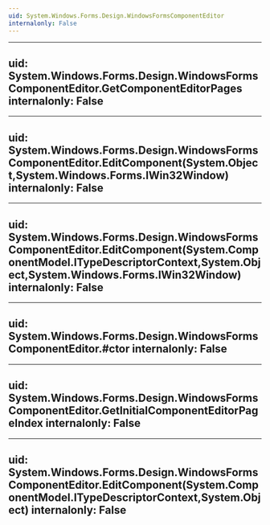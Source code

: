 ```yaml
---
uid: System.Windows.Forms.Design.WindowsFormsComponentEditor
internalonly: False
---
```


---
uid: System.Windows.Forms.Design.WindowsFormsComponentEditor.GetComponentEditorPages
internalonly: False
---

---
uid: System.Windows.Forms.Design.WindowsFormsComponentEditor.EditComponent(System.Object,System.Windows.Forms.IWin32Window)
internalonly: False
---

---
uid: System.Windows.Forms.Design.WindowsFormsComponentEditor.EditComponent(System.ComponentModel.ITypeDescriptorContext,System.Object,System.Windows.Forms.IWin32Window)
internalonly: False
---

---
uid: System.Windows.Forms.Design.WindowsFormsComponentEditor.#ctor
internalonly: False
---

---
uid: System.Windows.Forms.Design.WindowsFormsComponentEditor.GetInitialComponentEditorPageIndex
internalonly: False
---

---
uid: System.Windows.Forms.Design.WindowsFormsComponentEditor.EditComponent(System.ComponentModel.ITypeDescriptorContext,System.Object)
internalonly: False
---
